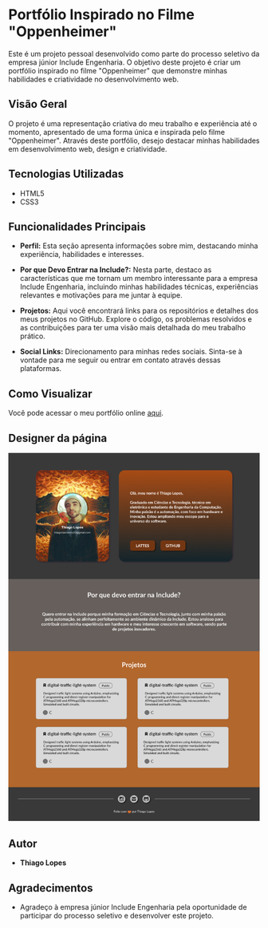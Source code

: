 # Portfólio Inspirado no Filme "Oppenheimer"

Este é um projeto pessoal desenvolvido como parte do processo seletivo da empresa júnior Include Engenharia. O objetivo deste projeto é criar um portfólio inspirado no filme "Oppenheimer" que demonstre minhas habilidades e criatividade no desenvolvimento web.

## Visão Geral

O projeto é uma representação criativa do meu trabalho e experiência até o momento, apresentado de uma forma única e inspirada pelo filme "Oppenheimer". Através deste portfólio, desejo destacar minhas habilidades em desenvolvimento web, design e criatividade.

## Tecnologias Utilizadas

- HTML5
- CSS3

## Funcionalidades Principais

- **Perfil:** Esta seção apresenta informações sobre mim, destacando minha experiência, habilidades e interesses.

- **Por que Devo Entrar na Include?:** Nesta parte, destaco as características que me tornam um membro interessante para a empresa Include Engenharia, incluindo minhas habilidades técnicas, experiências relevantes e motivações para me juntar à equipe.

- **Projetos:** Aqui você encontrará links para os repositórios e detalhes dos meus projetos no GitHub. Explore o código, os problemas resolvidos e as contribuições para ter uma visão mais detalhada do meu trabalho prático.

- **Social Links:** Direcionamento para minhas redes sociais. Sinta-se à vontade para me seguir ou entrar em contato através dessas plataformas.

## Como Visualizar

Você pode acessar o meu portfólio online [aqui](https://thiagonasmto.github.io/blog-pessoal-include-engenharia/).

## Designer da página

![Minha Imagem](docs/perfil-include.png)

## Autor

- **Thiago Lopes**

## Agradecimentos

- Agradeço à empresa júnior Include Engenharia pela oportunidade de participar do processo seletivo e desenvolver este projeto.
